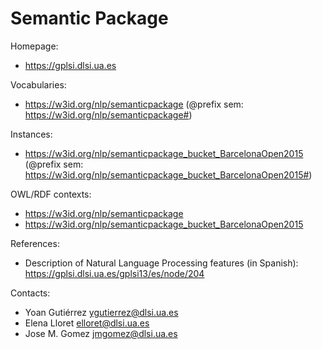 Semantic Package
===

Homepage:
* https://gplsi.dlsi.ua.es

Vocabularies:
* https://w3id.org/nlp/semanticpackage (@prefix sem: https://w3id.org/nlp/semanticpackage#)

Instances: 
* https://w3id.org/nlp/semanticpackage_bucket_BarcelonaOpen2015 (@prefix sem: https://w3id.org/nlp/semanticpackage_bucket_BarcelonaOpen2015#)


OWL/RDF contexts:
* https://w3id.org/nlp/semanticpackage
* https://w3id.org/nlp/semanticpackage_bucket_BarcelonaOpen2015

References:
* Description of Natural Language Processing features (in Spanish): https://gplsi.dlsi.ua.es/gplsi13/es/node/204

Contacts: 
* Yoan Gutiérrez <ygutierrez@dlsi.ua.es>
* Elena Lloret  <elloret@dlsi.ua.es>
* Jose M. Gomez <jmgomez@dlsi.ua.es>
